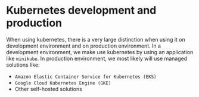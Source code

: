# Kubernetes development and production

When using kubernetes, there is a very large distinction when using it on development environment and on production environment.
In a development environment, we make use kubernetes  by using an application like `minikube`. 
In production environment, we most likely will use managed solutions like:

- `Amazon Elastic Container Service for Kubernetes (EKS)`
- `Google Cloud Kubernetes Engine (GKE)`
- Other self-hosted solutions



